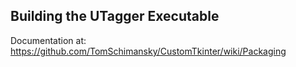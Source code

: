 ## Building the UTagger Executable

Documentation at: https://github.com/TomSchimansky/CustomTkinter/wiki/Packaging
